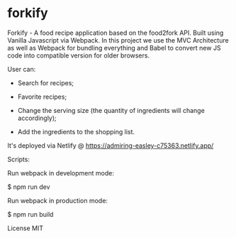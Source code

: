 # forkify
Forkify - A food recipe application based on the food2fork API. Built using Vanilla Javascript via Webpack.
In this project we use the MVC Architecture as well as Webpack for bundling everything and Babel to convert new JS code into compatible version for older browsers.

User can:

* Search for recipes;

* Favorite recipes;

* Change the serving size (the quantity of ingredients will change accordingly);

* Add the ingredients to the shopping list.

It's deployed via Netlify @ https://admiring-easley-c75363.netlify.app/

Scripts:

Run webpack in development mode:

$ npm run dev

Run webpack in production mode:

$ npm run build

License
MIT
